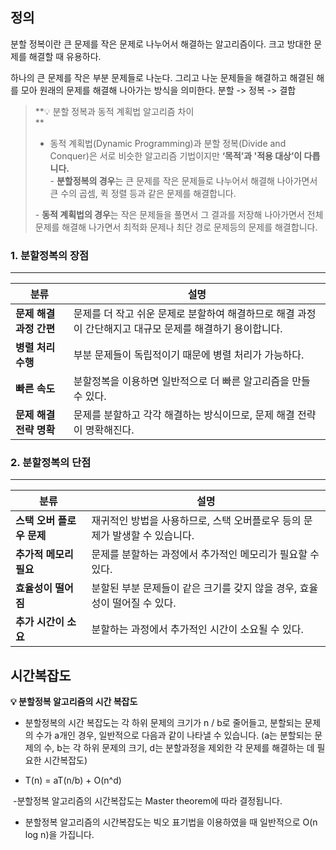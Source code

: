 ## 정의

분할 정복이란 큰 문제를 작은 문제로 나누어서 해결하는 알고리즘이다.
크고 방대한 문제를 해결할 때 유용하다.

하나의 큰 문제를 작은 부분 문제들로 나눈다. 그리고 나눈 문제들을 해결하고 해결된 해를 모아 원래의 문제를 해결해 나아가는 방식을 의미한다.
분할 -> 정복 -> 결합

>**💡 분할 정복과 동적 계획법 알고리즘 차이  
**  
>- 동적 계획법(Dynamic Programming)과 분할 정복(Divide and Conquer)은 서로 비슷한 알고리즘 기법이지만 **‘목적’과 '적용 대상’이 다릅니다.**  
>- **분할정복의 경우**는 큰 문제를 작은 문제들로 나누어서 해결해 나아가면서 큰 수의 곱셈, 퀵 정렬 등과 같은 문제를 해결합니다.
>
>- **동적 계획법의 경우**는 작은 문제들을 풀면서 그 결과를 저장해 나아가면서 전체 문제를 해결해 나가면서 최적화 문제나 최단 경로 문제등의 문제를 해결합니다.


### 1. 분할정복의 장점

---


| **분류**          | **설명**                                                      |
| --------------- | ----------------------------------------------------------- |
| **문제 해결 과정 간편** | 문제를 더 작고 쉬운 문제로 분할하여 해결하므로 해결 과정이 간단해지고 대규모 문제를 해결하기 용이합니다. |
| **병렬 처리 수행**    | 부분 문제들이 독립적이기 때문에 병렬 처리가 가능하다.                              |
| **빠른 속도**       | 분할정복을 이용하면 일반적으로 더 빠른 알고리즘을 만들 수 있다.                        |
| **문제 해결 전략 명확** | 문제를 분할하고 각각 해결하는 방식이므로, 문제 해결 전략이 명확해진다.                    |

### 2. 분할정복의 단점

---


| **분류**           | **설명**                                      |
| ---------------- | ------------------------------------------- |
| **스택 오버 플로우 문제** | 재귀적인 방법을 사용하므로, 스택 오버플로우 등의 문제가 발생할 수 있습니다. |
| **추가적 메모리 필요**   | 문제를 분할하는 과정에서 추가적인 메모리가 필요할 수 있다.           |
| **효율성이 떨어짐**     | 분할된 부분 문제들이 같은 크기를 갖지 않을 경우, 효율성이 떨어질 수 있다. |
| **추가 시간이 소요**    | 분할하는 과정에서 추가적인 시간이 소요될 수 있다.                |

## 시간복잡도
**💡 분할정복 알고리즘의 시간 복잡도**  
  
- 분할정복의 시간 복잡도는 각 하위 문제의 크기가 n / b로 줄어들고, 분할되는 문제의 수가 a개인 경우, 일반적으로 다음과 같이 나타낼 수 있습니다. (a는 분할되는 문제의 수, b는 각 하위 문제의 크기, d는 분할과정을 제외한 각 문제를 해결하는 데 필요한 시간복잡도)  
  
- T(n) = aT(n/b) + O(n^d)  
  
 -분할정복 알고리즘의 시간복잡도는 Master theorem에 따라 결정됩니다.  
- 분할정복 알고리즘의 시간복잡도는 빅오 표기법을 이용하였을 때 일반적으로 O(n log n)을 가집니다.

